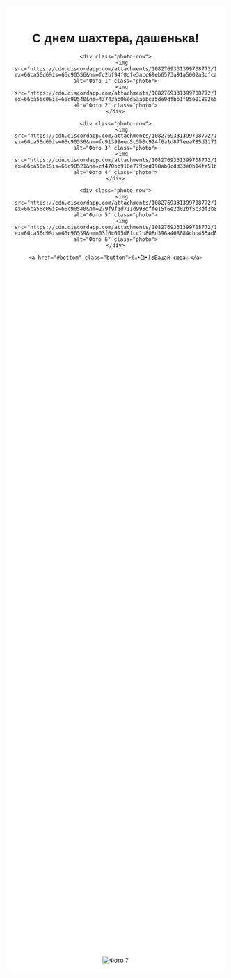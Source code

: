 
<html lang="ru">
<head>
    <meta charset="UTF-8">
    <meta name="viewport" content="width=device-width, initial-scale=1.0">
    <title>Для самой прекрасной девочки</title>
    <style>
        body {
            font-family: Arial, sans-serif;
            text-align: center;
            background-image: url('https://img.freepik.com/free-vector/valentines-day-frame-vector-cute-heart-border-design_53876-143317.jpg?t=st=1724449309~exp=1724452909~hmac=0d0cbf78cfeee95d6517ef3ac8c0d1d2b7012c6a20abf6bb0d655d6e872c74a0&w=740'); 
            background-size: cover;
            background-attachment: fixed;
        }
        .container {
            max-width: 600px;
            margin: auto;
            background-color: rgba(255, 255, 255, 0.6); 
            padding: 20px;
            border-radius: 10px;
        }
        .photo-row {
            display: flex;
            justify-content: space-between;
            margin-bottom: 20px;
        }
        .photo {
            width: calc(50% - 10px);
            height: auto;
            background-color: #f0f0f0;
            margin-bottom: 20px;
        }
        .button {
            margin-top: 20px;
        }
        #bottom {
            margin-top: 1600px; 
        }
    </style>
</head>
<body>

<div class="container">
    <h1>С днем шахтера, дашенька!</h1>

    <div class="photo-row">
        <img src="https://cdn.discordapp.com/attachments/1082769331399708772/1276661137051750400/IMG_9494.jpg?ex=66ca56d6&is=66c90556&hm=fc2bf94f0dfe3acc69eb6573a91a5002a3dfca3a9bd47bf044b72bd5c6e4b57c&" alt="Фото 1" class="photo">
        <img src="https://cdn.discordapp.com/attachments/1082769331399708772/1276661045938749471/IMG_3985.jpg?ex=66ca56c0&is=66c90540&hm=43743ab06ed5aa6bc35de0dfbb1f05e018926583683a28f6bd2cc6b7f868c074&" alt="Фото 2" class="photo">
    </div>

    <div class="photo-row">
        <img src="https://cdn.discordapp.com/attachments/1082769331399708772/1276661135965425756/IMG_4035.jpg?ex=66ca56d6&is=66c90556&hm=fc91399eed5c5b0c924f6a1d877eea785d2171d5af407788404e2889513529a3&" alt="Фото 3" class="photo">
        <img src="https://cdn.discordapp.com/attachments/1082769331399708772/1276660917345583144/IMG_3949.jpg?ex=66ca56a1&is=66c90521&hm=cf470bb916e779ced198ab0cdd33e0b14fa51bb977ebdfcb00228b1152410c84&" alt="Фото 4" class="photo">
    </div>

    <div class="photo-row">
        <img src="https://cdn.discordapp.com/attachments/1082769331399708772/1276661045406208023/IMG_3961.jpg?ex=66ca56c0&is=66c90540&hm=279f9f1d711d998dffe15f6e2d02bf5c3df2b8e814c46cdd36d1d5c0b03cab08&" alt="Фото 5" class="photo">
        <img src="https://cdn.discordapp.com/attachments/1082769331399708772/1276661148728688751/IMG_4427.PNG?ex=66ca56d9&is=66c90559&hm=03f6c015d8fcc1b808d596a468084cbb455ad0ba1fc916c4e3c53d09b6170c78&" alt="Фото 6" class="photo">
    </div>

    <a href="#bottom" class="button">(๑•̀ᗝ•́)૭Бацай сюда💥</a>


<div id="bottom">
    <img src="https://cdn.discordapp.com/attachments/1082769331399708772/1276664040856223807/image.psd_1.png?ex=66ca598a&is=66c9080a&hm=3f8d43b6d53ea117c2a16b1eb15aa8b9a6443b4d90f7e944e698e9673159a167&" alt="Фото 7">
</div>
</div>
</body>
</html>
